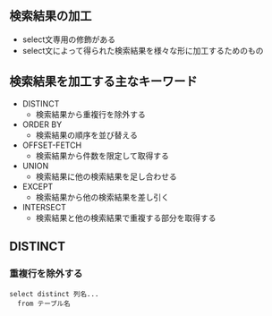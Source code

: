 検索結果の加工
----
- select文専用の修飾がある
- select文によって得られた検索結果を様々な形に加工するためのもの


検索結果を加工する主なキーワード
----
- DISTINCT
  - 検索結果から重複行を除外する
- ORDER BY
  - 検索結果の順序を並び替える
- OFFSET-FETCH
  - 検索結果から件数を限定して取得する
- UNION
  - 検索結果に他の検索結果を足し合わせる
- EXCEPT
  - 検索結果から他の検索結果を差し引く
- INTERSECT
  - 検索結果と他の検索結果で重複する部分を取得する

DISTINCT
----
### 重複行を除外する

```
select distinct 列名...
  from テーブル名
```

